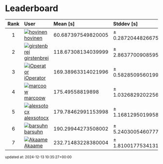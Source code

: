 # Leaderboard

| Rank | User     | Mean [s] | Stddev [s] |
|:------:|:----------|:----------|:---------|
| 1 | [![hovinen](https://github.com/hovinen.png?size=128) hovinen](https://github.com/hovinen) | 60.687397549820005 | ± 0.2872044826675961 |
| 2 | [![girstenbrei](https://github.com/girstenbrei.png?size=128) girstenbrei](https://github.com/girstenbrei) | 118.67308134039999 | ± 2.8637700908595756 |
| 3 | [![iOperator](https://github.com/iOperator.png?size=128) iOperator](https://github.com/iOperator) | 169.38963314021996 | ± 0.5828509560199935 |
| 4 | [![marcoow](https://github.com/marcoow.png?size=128) marcoow](https://github.com/marcoow) | 175.49558819898 | ± 1.0326829202256727 |
| 5 | [![alexsotocx](https://github.com/alexsotocx.png?size=128) alexsotocx](https://github.com/alexsotocx) | 179.78462991153998 | ± 1.1681295019958327 |
| 6 | [![barsuhn](https://github.com/barsuhn.png?size=128) barsuhn](https://github.com/barsuhn) | 190.29944273508002 | ± 5.240300546077779 |
| 7 | [![Akaame](https://github.com/Akaame.png?size=128) Akaame](https://github.com/Akaame) | 232.71483228380004 | ± 1.8100177534131772 |


<sub>updated at: 2024-12-13 10:35:27+00:00 </sub>
